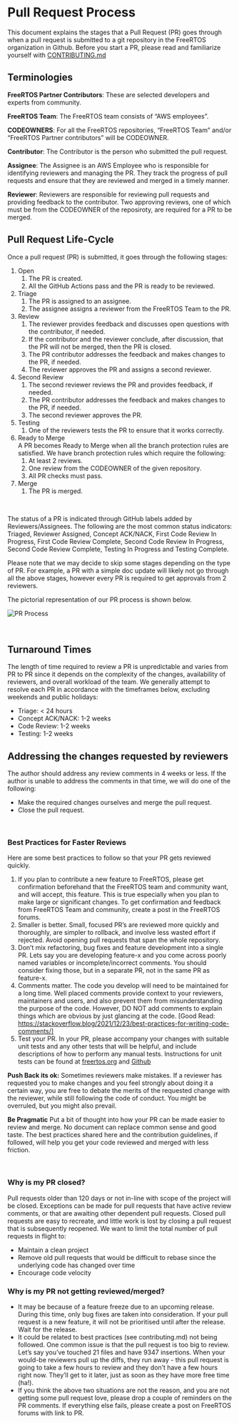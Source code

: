 # Pull Request Process

This document explains the stages that a Pull Request (PR) goes through when a pull request is submitted to a git repository in the FreeRTOS organization in Github. Before you start a PR, please read and familiarize yourself with [CONTRIBUTING.md](CONTRIBUTING.md)

## ****Terminologies****

**FreeRTOS Partner Contributors**: These are selected developers and experts from community. 

**FreeRTOS Team**: The FreeRTOS team consists of “AWS employees”. 

**CODEOWNERS**: For all the FreeRTOS repositories, “FreeRTOS Team” and/or “FreeRTOS Partner contributors” will be CODEOWNER.

**Contributor**: The Contributor is the person who submitted the pull request.

**Assignee**: The Assignee is an AWS Employee who is responsible for identifying reviewers  and managing the PR. They track the progress of pull requests and ensure that they are reviewed and merged in a timely manner. 

**Reviewer**: Reviewers are responsible for reviewing pull requests and providing feedback to the contributor. Two approving reviews, one of which must be from the CODEOWNER of the reposiroty, are required for a PR to be merged. 


## ****Pull Request Life-Cycle****

Once a pull request (PR) is submitted, it goes through the following stages:

1. Open
    1. The PR is created.
    2. All the GitHub Actions pass and the PR is ready to be reviewed. 
2. Triage
    1. The PR is assigned to an assignee.
    2. The assignee assigns a reviewer from the FreeRTOS Team to the PR.
3. Review
    1. The reviewer provides feedback and discusses open questions with the contributor, if needed.
    2. If the contributor and the reviewer conclude, after discussion, that the PR will not be merged, then the PR is closed.
    3. The PR contributor addresses the feedback and makes changes to the PR, if needed.
    4. The reviewer approves the PR and assigns a second reviewer.
4. Second Review
    1. The second reviewer reviews the PR and provides feedback, if needed.
    2. The PR contributor addresses the feedback and makes changes to the PR, if needed.
    3. The second reviewer approves the PR.
5. Testing
    1. One of the reviewers tests the PR to ensure that it works correctly.
6. Ready to Merge  
   A PR becomes Ready to Merge when all the branch protection rules are satisfied. We have branch protection rules which require the following:
    1. At least 2 reviews. 
    2. One review from the CODEOWNER of the given repository. 
    3. All PR checks must pass.
7. Merge
    1. The PR is merged.

</br>

The status of a PR is indicated through GitHub labels added by Reviewers/Assignees. The following are the most common status indicators: Triaged, Reviewer Assigned, Concept ACK/NACK, First Code Review In Progress, First Code Review Complete, Second Code Review In Progress, Second Code Review Complete, Testing In Progress and Testing Complete.

Please note that we may decide to skip some stages depending on the type of PR. For example, a PR with a simple doc update will likely not go through all the above stages, however every PR is required to get approvals from 2 reviewers.

The pictorial representation of our PR process is shown below.

![PR Process](media/pr_process.png)


</br>

## **Turnaround Times**

The length of time required to review a PR is unpredictable and varies from PR to PR since it depends on the complexity of the changes, availability of reviewers, and overall workload of the team. We generally attempt to resolve each PR in accordance with the timeframes below, excluding weekends and public holidays:

* Triage: < 24 hours
* Concept ACK/NACK: 1-2 weeks
* Code Review: 1-2 weeks
* Testing: 1-2 weeks


## **Addressing the changes requested by reviewers**

The author should address any review comments in 4 weeks or less. If the author is unable to address the comments in that time, we will do one of the following:

* Make the required changes ourselves and merge the pull request.
* Close the pull request.

</br>

### **Best Practices for Faster Reviews**

Here are some best practices to follow so that your PR gets reviewed quickly. 

1. If you plan to contribute a new feature to FreeRTOS, please get confirmation beforehand that the FreeRTOS team and community want, and will accept, this feature. This is true especially when you plan to make large or significant changes.  To get confirmation and feedback from FreeRTOS Team and  community, create a post in the FreeRTOS forums. 
2. Smaller is better. Small, focused PR’s are reviewed more quickly and thoroughly, are simpler to rollback, and involve less wasted effort if rejected.  Avoid opening pull requests that span the whole repository.
3. Don’t mix refactoring, bug fixes and feature development into a single PR. Lets say you are developing feature-x  and you come across poorly named variables or incomplete/incorrect comments. You should consider fixing those, but in a separate PR, not in the same PR as feature-x. 
4. Comments matter. The code you develop will need to be maintained for a long time. Well placed comments provide context to your reviewers, maintainers and users, and also prevent them from misunderstanding the purpose of the code.  However, DO NOT add comments to explain things which are obvious by just glancing at the code. [Good Read: https://stackoverflow.blog/2021/12/23/best-practices-for-writing-code-comments/]
5. Test your PR. In your PR, please accompany your changes with suitable unit tests and any other tests that will be helpful, and include descriptions of how to perform any manual tests. Instructions for unit tests can be found at [freertos.org](https://freertos.org/FreeRTOS-Coding-Standard-and-Style-Guide.html#Testing) and [Github](https://github.com/FreeRTOS/FreeRTOS/blob/main/FreeRTOS/Test/CMock/Readme.md)


**Push Back its ok:**
Sometimes reviewers make mistakes. If a reviewer has requested you to make changes and you feel strongly about doing it a certain way, you are free to debate the merits of the requested change with the reviewer, while still following the code of conduct. You might be overruled, but you might also prevail. 

**Be Pragmatic**
Put a bit of thought into how your PR can be made easier to review and merge. No document can replace common sense and good taste. The best practices shared here and the contribution guidelines, if followed, will help you get your code reviewed and merged with less friction. 

</br>

### **Why is  my PR closed?** 

Pull requests older than 120 days or not in-line with scope of the project will be closed. Exceptions can be made for pull requests that have active review comments, or that are awaiting other dependent pull requests. Closed pull requests are easy to recreate, and little work is lost by closing a pull request that is subsequently reopened. We want to limit the total number of pull requests in flight to:

* Maintain a clean project
* Remove old pull requests that would be difficult to rebase since the underlying code has changed over time
* Encourage code velocity

### **Why is my PR not getting reviewed/merged?**

* It may be because of a feature freeze due to an upcoming release. During this time, only bug fixes are taken into consideration. If your pull request is a new feature, it will not be prioritised until after the release. Wait for the release.
* It could be related to best practices (see contributing.md) not being followed. One common issue is that the pull request is too big to review. Let’s say you’ve touched 21 files and have 9347 insertions. When your would-be reviewers pull up the diffs, they run away - this pull request is going to take a few hours to review and they don’t have a few hours right now. They’ll get to it later, just as soon as they have more free time (ha!).
* If you think the above two situations are not the reason, and you are not getting some pull request love,  please drop a couple of reminders on the PR comments. If everything else fails, please create a post on FreeRTOS forums with link to PR. 



